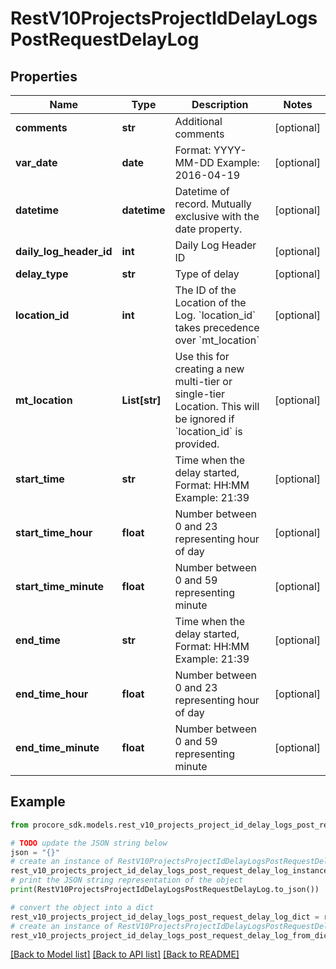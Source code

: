 # RestV10ProjectsProjectIdDelayLogsPostRequestDelayLog


## Properties

Name | Type | Description | Notes
------------ | ------------- | ------------- | -------------
**comments** | **str** | Additional comments | [optional] 
**var_date** | **date** | Format: YYYY-MM-DD Example: 2016-04-19 | [optional] 
**datetime** | **datetime** | Datetime of record. Mutually exclusive with the date property. | [optional] 
**daily_log_header_id** | **int** | Daily Log Header ID | [optional] 
**delay_type** | **str** | Type of delay | [optional] 
**location_id** | **int** | The ID of the Location of the Log. &#x60;location_id&#x60; takes precedence over &#x60;mt_location&#x60; | [optional] 
**mt_location** | **List[str]** | Use this for creating a new multi-tier or single-tier Location. This will be ignored if &#x60;location_id&#x60; is provided. | [optional] 
**start_time** | **str** | Time when the delay started, Format: HH:MM Example: 21:39 | [optional] 
**start_time_hour** | **float** | Number between 0 and 23 representing hour of day | [optional] 
**start_time_minute** | **float** | Number between 0 and 59 representing minute | [optional] 
**end_time** | **str** | Time when the delay started, Format: HH:MM Example: 21:39 | [optional] 
**end_time_hour** | **float** | Number between 0 and 23 representing hour of day | [optional] 
**end_time_minute** | **float** | Number between 0 and 59 representing minute | [optional] 

## Example

```python
from procore_sdk.models.rest_v10_projects_project_id_delay_logs_post_request_delay_log import RestV10ProjectsProjectIdDelayLogsPostRequestDelayLog

# TODO update the JSON string below
json = "{}"
# create an instance of RestV10ProjectsProjectIdDelayLogsPostRequestDelayLog from a JSON string
rest_v10_projects_project_id_delay_logs_post_request_delay_log_instance = RestV10ProjectsProjectIdDelayLogsPostRequestDelayLog.from_json(json)
# print the JSON string representation of the object
print(RestV10ProjectsProjectIdDelayLogsPostRequestDelayLog.to_json())

# convert the object into a dict
rest_v10_projects_project_id_delay_logs_post_request_delay_log_dict = rest_v10_projects_project_id_delay_logs_post_request_delay_log_instance.to_dict()
# create an instance of RestV10ProjectsProjectIdDelayLogsPostRequestDelayLog from a dict
rest_v10_projects_project_id_delay_logs_post_request_delay_log_from_dict = RestV10ProjectsProjectIdDelayLogsPostRequestDelayLog.from_dict(rest_v10_projects_project_id_delay_logs_post_request_delay_log_dict)
```
[[Back to Model list]](../README.md#documentation-for-models) [[Back to API list]](../README.md#documentation-for-api-endpoints) [[Back to README]](../README.md)


